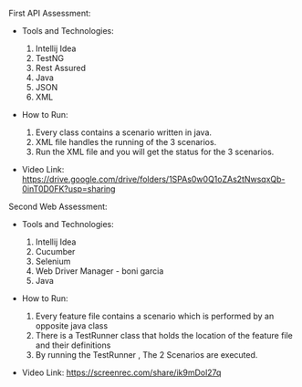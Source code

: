 First API Assessment:
- Tools and Technologies:
  1) Intellij Idea
  2) TestNG
  3) Rest Assured
  4) Java
  5) JSON
  6) XML

- How to Run:
  1) Every class contains a scenario written in java.
  2) XML file handles the running of the 3 scenarios.
  3) Run the XML file and you will get the status for the 3 scenarios.
 
- Video Link:
https://drive.google.com/drive/folders/1SPAs0w0Q1oZAs2tNwsqxQb-0inT0D0FK?usp=sharing
 
Second Web Assessment:
- Tools and Technologies:
  1) Intellij Idea
  2) Cucumber
  3) Selenium
  4) Web Driver Manager - boni garcia
  5) Java

- How to Run:
  1) Every feature file contains a scenario which is performed by an opposite java class
  2) There is a TestRunner class that holds the location of the feature file and their definitions
  3) By running the TestRunner , The 2 Scenarios are executed.
 
- Video Link:
https://screenrec.com/share/ik9mDol27q

